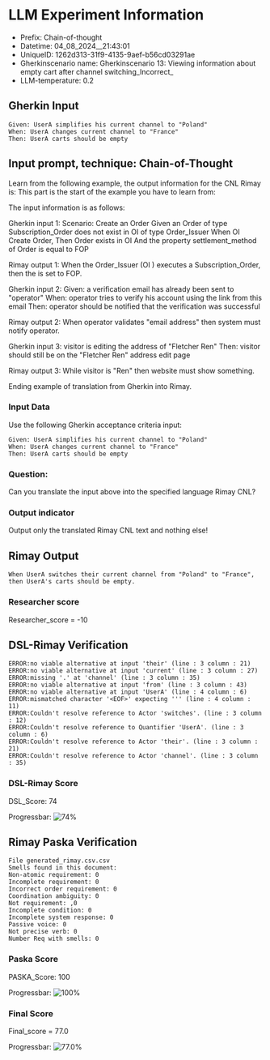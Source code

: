 

# LLM Experiment Information
* Prefix:   Chain-of-thought
* Datetime: 04_08_2024__21:43:01
* UniqueID: 1262d313-31f9-4135-9aef-b56cd03291ae
* Gherkinscenario name: Gherkinscenario 13: Viewing information about empty cart after channel switching_Incorrect_
* LLM-temperature: 0.2

        

## Gherkin Input
```
Given: UserA simplifies his current channel to "Poland"
When: UserA changes current channel to "France"
Then: UserA carts should be empty
```
    



## Input prompt, technique: Chain-of-Thought


Learn from the following example, the output information for the CNL Rimay is: 
This part is the start of the example you have to learn from:

The input information is as follows: 

Gherkin input 1:
Scenario: Create an Order
Given an Order of type Subscription_Order does not exist in OI of type Order_Issuer 
When OI Create Order, 
Then Order exists in OI 
And the property settlement_method of Order is equal to FOP


Rimay output 1:
When the Order_Issuer (OI ) executes  a Subscription_Order, 
then the  is set to FOP.


Gherkin input 2:
Given: a verification email has already been sent to "operator"
When: operator tries to verify his account using the link from this email
Then: operator should be notified that the verification was successful

Rimay output 2:
When operator validates "email address" 
then system must notify operator.  
 

Gherkin input 3: 
visitor is editing the address of "Fletcher Ren"
Then: visitor should still be on the "Fletcher Ren" address edit page


Rimay output 3:
While visitor is "Ren" 
then website must show something.


Ending example of translation from Gherkin into Rimay.


### Input Data
Use the following Gherkin acceptance criteria input: 
```
Given: UserA simplifies his current channel to "Poland"
When: UserA changes current channel to "France"
Then: UserA carts should be empty
```

### Question:
Can you translate the input above into the specified language Rimay CNL?

### Output indicator
Output only the translated Rimay CNL text and nothing else!


## Rimay Output
```
When UserA switches their current channel from "Poland" to "France", 
then UserA's carts should be empty.
``` 
            

### Researcher score
Researcher_score = -10




## DSL-Rimay Verification
```
ERROR:no viable alternative at input 'their' (line : 3 column : 21)
ERROR:no viable alternative at input 'current' (line : 3 column : 27)
ERROR:missing '.' at 'channel' (line : 3 column : 35)
ERROR:no viable alternative at input 'from' (line : 3 column : 43)
ERROR:no viable alternative at input 'UserA' (line : 4 column : 6)
ERROR:mismatched character '<EOF>' expecting ''' (line : 4 column : 11)
ERROR:Couldn't resolve reference to Actor 'switches'. (line : 3 column : 12)
ERROR:Couldn't resolve reference to Quantifier 'UserA'. (line : 3 column : 6)
ERROR:Couldn't resolve reference to Actor 'their'. (line : 3 column : 21)
ERROR:Couldn't resolve reference to Actor 'channel'. (line : 3 column : 35)

```
### DSL-Rimay Score
DSL_Score: 74

Progressbar: ![74%](https://progress-bar.dev/74)

            


## Rimay Paska Verification
```
File generated_rimay.csv.csv
Smells found in this document: 
Non-atomic requirement: 0
Incomplete requirement: 0
Incorrect order requirement: 0
Coordination ambiguity: 0
Not requirement: ,0
Incomplete condition: 0
Incomplete system response: 0
Passive voice: 0
Not precise verb: 0
Number Req with smells: 0

```
### Paska Score
PASKA_Score: 100

Progressbar: ![100%](https://progress-bar.dev/100)

            

### Final Score
Final_score = 77.0

Progressbar: ![77.0%](https://progress-bar.dev/77.0)

